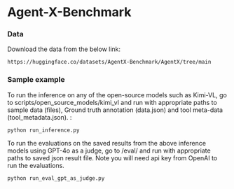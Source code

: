 # Agent-X-Benchmark

### Data
Download the data from the below link:
```
https://huggingface.co/datasets/AgentX-Benchmark/AgentX/tree/main
```


### Sample example
To run the inference on any of the open-source models such as Kimi-VL, go to scripts/open_source_models/kimi_vl and run with appropriate paths to sample data (files), Ground truth annotation (data.json) and tool meta-data (tool_metadata.json). :
```
python run_inference.py
```

To run the evaluations on the saved results from the above inference models using GPT-4o as a judge, go to /eval/ and run with appropriate paths to saved json result file. Note you will need api key from OpenAI to run the evaluations.
```
python run_eval_gpt_as_judge.py
```
